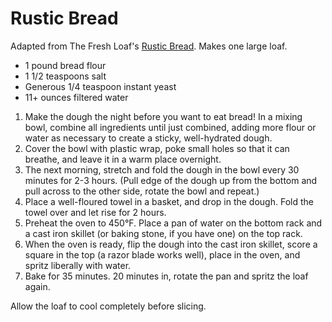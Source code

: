 # Rustic Bread

Adapted from The Fresh Loaf's [Rustic Bread](http://www.thefreshloaf.com/recipes/rusticbread). Makes one large loaf.

- 1 pound bread flour
- 1 1/2 teaspoons salt
- Generous 1/4 teaspoon instant yeast
- 11+ ounces filtered water

1. Make the dough the night before you want to eat bread! In a mixing bowl, combine all ingredients until just combined, adding more flour or water as necessary to create a sticky, well-hydrated dough.
2. Cover the bowl with plastic wrap, poke small holes so that it can breathe, and leave it in a warm place overnight.
3. The next morning, stretch and fold the dough in the bowl every 30 minutes for 2-3 hours. (Pull edge of the dough up from the bottom and pull across to the other side, rotate the bowl and repeat.)
4. Place a well-floured towel in a basket, and drop in the dough. Fold the towel over and let rise for 2 hours.
5. Preheat the oven to 450&deg;F. Place a pan of water on the bottom rack and a cast iron skillet (or baking stone, if you have one) on the top rack.
6. When the oven is ready, flip the dough into the cast iron skillet, score a square in the top (a razor blade works well), place in the oven, and spritz liberally with water.
7. Bake for 35 minutes. 20 minutes in, rotate the pan and spritz the loaf again.

Allow the loaf to cool completely before slicing.
